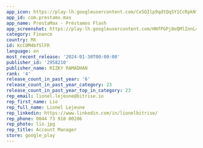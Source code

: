 ```yaml
---
app_icon: https://play-lh.googleusercontent.com/Ce5QIlp9qdtQqSY1CcRpkNfyZAeoSuiWt_5bYbLr8VryBZPPdgGlhHu-xi4pqQTDtkAO
app_id: com.prestamx.max
app_name: PrestaMax - Préstamos Flash
app_screenshot: https://play-lh.googleusercontent.com/HNfPGPj8eQMlZnnL4arp_XtBXCimrWe7lYAFraU7MWA3ydvu4p-Ao-1hDOwhIRN119zV
category: Finance
country: MX
id: KcC0M4bfSlFR
language: en
most_recent_release: '2024-01-30T00:00:00'
publisher_id: '2958210'
publisher_name: RIZKY RAMADHAN
rank: '4'
release_count_in_past_year: '6'
release_count_in_past_year_category: 23
release_count_in_past_year_top_in_category: 23
rep_email: lionel.lejeune@bitrise.io
rep_first_name: Lio
rep_full_name: Lionel Lejeune
rep_linkedin: https://www.linkedin.com/in/lionelbitrise/
rep_phone: 0044 73 918 00286
rep_photo: lio.jpg
rep_title: Account Manager
store: google_play
---
```

